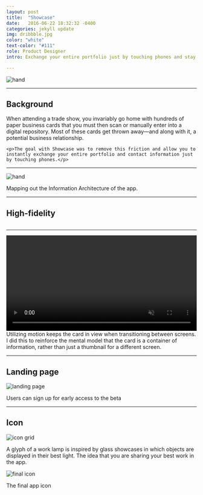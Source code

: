 ```yaml
---
layout: post
title:  "Showcase"
date:   2016-06-22 18:32:32 -0400
categories: jekyll update
img: dribbble.jpg
color: "white"
text-color: "#111"
role: Product Designer
intro: Exchange your entire portfolio just by touching phones and stay connected to the people you meet with Showcase. I led the design process for all products across mobile, web, and marketing platforms.

---
```


![hand](/img/showcase-hand.jpg)

<hr>

<div class="row">
  <div class="col-sm-6">
    <h2 class="section-left">Background</h2>
  </div>
  <div class="col-sm-6">
    <p>When attending a trade show, you invariably go home with hundreds of paper business cards that you must then scan or manually enter into a digital repository. Most of these cards get thrown away—and along with it, a potential business relationship. </p>

    <p>The goal with Showcase was to remove this friction and allow you to instantly exchange your entire portfolio and contact information just by touching phones.</p>

  </div>
</div>

<hr>

![hand](/img/shocase-ia.png)

Mapping out the Information Architecture of the app.

<hr>

## High-fidelity

<div class="row">
  <div class="col-sm-6">
    <div class="col-with-margin">
      <img src="/img/showcase-p1.png" alt="">
    </div>
  </div>
  <div class="col-sm-6">
    <div class="col-with-margin">
      <img src="/img/showcase-p2.png" alt="">
    </div>
  </div>
  <div class="col-sm-6">
    <div class="col-with-margin">
      <img src="/img/showcase-p3.png" alt="">
    </div>
  </div>
  <div class="col-sm-6">
    <div class="col-with-margin">
      <img src="/img/showcase-p4.png" alt="">
    </div>
  </div>
</div>

<!--
Users can also send their card to anyone in the vicinity without touching phones—making it easy to share their information with multiple people at once.

<div class="send-card">
  <img src="img/send-card.gif" alt="Send Card">
</div>
-->

<hr>

<video autoplay loop muted playsinline width="100%">
    <source src="/img/cardpro.mp4" type="video/mp4">
</video>

<br>
Utilizing motion keeps the card in view when transitioning between screens. I did this to reinforce the mental model that the card is a container of information, rather than just a thumbnail for a different screen.


<hr>

## Landing page

![landing page](/img/shows.png)

Users can sign up for early access to the beta

<hr>

## Icon

![icon grid](/img/showcase-grid.png)

A glyph of a work lamp is inspired by glass showcases in which objects are displayed in their best light. The idea that you are sharing your best work in the app.

![final icon](/img/showcase-icon.png)

The final app icon
